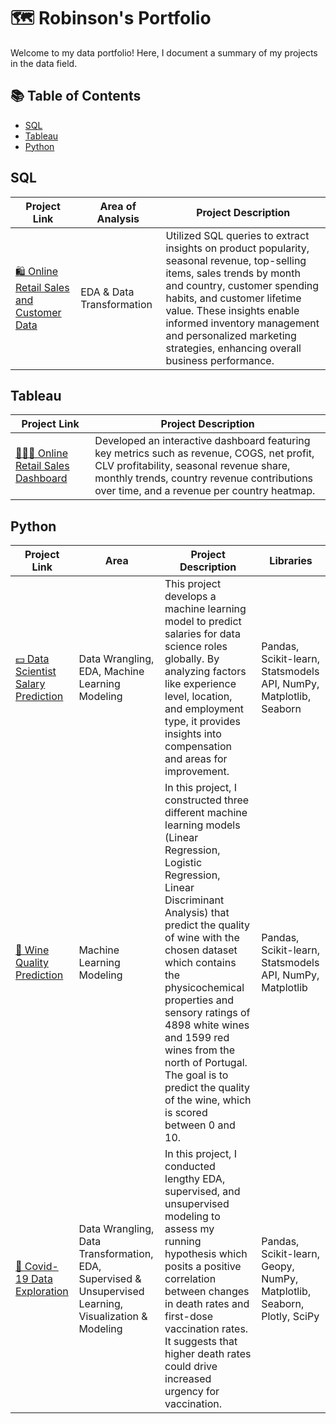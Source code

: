 # 🗺 Robinson's Portfolio

Welcome to my data portfolio! Here, I document a summary of my projects in the data field.

## 📚 Table of Contents
- [SQL](#sql)
- [Tableau](#tableau)
- [Python](#python)

## SQL <a name="sql"></a>
| Project Link | Area of Analysis | Project Description |
|--------------|------------------|---------------------|
| [🛍 Online Retail Sales and Customer Data](https://github.com/RobinsonKao/SQL-Projects/tree/main/Online%20Retail%20Sales%20Project) | EDA & Data Transformation | Utilized SQL queries to extract insights on product popularity, seasonal revenue, top-selling items, sales trends by month and country, customer spending habits, and customer lifetime value. These insights enable informed inventory management and personalized marketing strategies, enhancing overall business performance. |

## Tableau <a name="sql"></a>
| Project Link | Project Description |
|--------------|---------------------|
| [👩🏻‍💻 Online Retail Sales Dashboard](https://public.tableau.com/app/profile/robinson.kao/viz/OnlineRetailSalesDashboard_17141246193480/Dashboard1) |  Developed an interactive dashboard featuring key metrics such as revenue, COGS, net profit, CLV profitability, seasonal revenue share, monthly trends, country revenue contributions over time, and a revenue per country heatmap. |


## Python <a name="python"></a>
| Project Link | Area | Project Description | Libraries |
|--------------|------|---------------------|-----------|
| [💵 Data Scientist Salary Prediction](https://github.com/RobinsonKao/Portfolio-Projects/tree/main/Data%20Science%20Salaries%20Project) | Data Wrangling, EDA, Machine Learning Modeling | This project develops a machine learning model to predict salaries for data science roles globally. By analyzing factors like experience level, location, and employment type, it provides insights into compensation and areas for improvement. | Pandas, Scikit-learn, Statsmodels API, NumPy, Matplotlib, Seaborn |
| [🍷 Wine Quality Prediction](https://github.com/RobinsonKao/Portfolio-Projects/tree/main/Wine%20Quality%20Prediction%20Project) | Machine Learning Modeling | In this project, I constructed three different machine learning models (Linear Regression, Logistic Regression, Linear Discriminant Analysis) that predict the quality of wine with the chosen dataset which contains the physicochemical properties and sensory ratings of 4898 white wines and 1599 red wines from the north of Portugal. The goal is to predict the quality of the wine, which is scored between 0 and 10. | Pandas, Scikit-learn, Statsmodels API, NumPy, Matplotlib |
| [🦠 Covid-19 Data Exploration](https://github.com/RobinsonKao/Portfolio-Projects/tree/main/Covid-19%20Data%20Project) | Data Wrangling, Data Transformation, EDA, Supervised & Unsupervised Learning, Visualization & Modeling | In this project, I conducted lengthy EDA, supervised, and unsupervised modeling to assess my running hypothesis which posits a positive correlation between changes in death rates and first-dose vaccination rates. It suggests that higher death rates could drive increased urgency for vaccination. | Pandas, Scikit-learn, Geopy, NumPy, Matplotlib, Seaborn, Plotly, SciPy |
